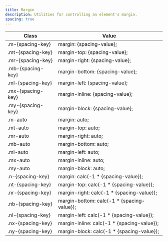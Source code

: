 ```yaml
---
title: Margin
description: Utilities for controlling an element's margin.
spacing: true
---
```

<table-helper property="spacers" title="Spacing & Spacing-dynamic" class="mb-lg"></table-helper>
<div class="max-h-288 overflow-y-auto mb-lg preflight-revert">
	<table class="vv-table vv-table--inline-spacing">
		<thead class="sticky z-sticky top-0 bg-surface-1">
			<tr>
				<th>
					Class
				</th>
				<th>
					Value
				</th>
			</tr>
		</thead>
		<tbody class="align-baseline">
			<tr>
				<td translate="no" class="font-mono text-accent whitespace-nowrap">
					.m-{spacing-key}
				</td>
				<td translate="no" class="font-mono text-info whitespace-nowrap">
					margin: {spacing-value};
				</td>
			</tr>
			<tr>
				<td translate="no" class="font-mono text-accent whitespace-nowrap">
					.mt-{spacing-key}
				</td>
				<td translate="no" class="font-mono text-info whitespace-nowrap">
					margin-top: {spacing-value};
				</td>
			</tr>
			<tr>
				<td translate="no" class="font-mono text-accent whitespace-nowrap">
					.mr-{spacing-key}
				</td>
				<td translate="no" class="font-mono text-info whitespace-nowrap">
					margin-right: {spacing-value};
				</td>
			</tr>
			<tr>
				<td translate="no" class="font-mono text-accent whitespace-nowrap">
					.mb-{spacing-key}
				</td>
				<td translate="no" class="font-mono text-info whitespace-nowrap">
					margin-bottom: {spacing-value};
				</td>
			</tr>
			<tr>
				<td translate="no" class="font-mono text-accent whitespace-nowrap">
					.ml-{spacing-key}
				</td>
				<td translate="no" class="font-mono text-info whitespace-nowrap">
					margin-left: {spacing-value};
				</td>
			</tr>
			<tr>
				<td translate="no" class="font-mono text-accent whitespace-nowrap">
					.mx-{spacing-key}
				</td>
				<td translate="no" class="font-mono text-info whitespace-nowrap">
					margin-inline: {spacing-value};
				</td>
			</tr>
			<tr>
				<td translate="no" class="font-mono text-accent whitespace-nowrap">
					.my-{spacing-key}
				</td>
				<td translate="no" class="font-mono text-info whitespace-nowrap">
					margin-block: {spacing-value};
				</td>
			</tr>
			<tr>
				<td translate="no" class="font-mono text-accent whitespace-nowrap">
					.m-auto
				</td>
				<td translate="no" class="font-mono text-info whitespace-nowrap">
					margin: auto;
				</td>
			</tr>
			<tr>
				<td translate="no" class="font-mono text-accent whitespace-nowrap">
					.mt-auto
				</td>
				<td translate="no" class="font-mono text-info whitespace-nowrap">
					margin-top: auto;
				</td>
			</tr>
			<tr>
				<td translate="no" class="font-mono text-accent whitespace-nowrap">
					.mr-auto
				</td>
				<td translate="no" class="font-mono text-info whitespace-nowrap">
					margin-right: auto;
				</td>
			</tr>
			<tr>
				<td translate="no" class="font-mono text-accent whitespace-nowrap">
					.mb-auto
				</td>
				<td translate="no" class="font-mono text-info whitespace-nowrap">
					margin-bottom: auto;
				</td>
			</tr>
			<tr>
				<td translate="no" class="font-mono text-accent whitespace-nowrap">
					.ml-auto
				</td>
				<td translate="no" class="font-mono text-info whitespace-nowrap">
					margin-left: auto;
				</td>
			</tr>
			<tr>
				<td translate="no" class="font-mono text-accent whitespace-nowrap">
					.mx-auto
				</td>
				<td translate="no" class="font-mono text-info whitespace-nowrap">
					margin-inline: auto;
				</td>
			</tr>
			<tr>
				<td translate="no" class="font-mono text-accent whitespace-nowrap">
					.my-auto
				</td>
				<td translate="no" class="font-mono text-info whitespace-nowrap">
					margin-block: auto;
				</td>
			</tr>
			<tr>
				<td translate="no" class="font-mono text-accent whitespace-nowrap">
					.n-{spacing-key}
				</td>
				<td translate="no" class="font-mono text-info whitespace-nowrap">
					margin: calc(-1 * {spacing-value});
				</td>
			</tr>
			<tr>
				<td translate="no" class="font-mono text-accent whitespace-nowrap">
					.nt-{spacing-key}
				</td>
				<td translate="no" class="font-mono text-info whitespace-nowrap">
					margin-top: calc(-1 * {spacing-value});
				</td>
			</tr>
			<tr>
				<td translate="no" class="font-mono text-accent whitespace-nowrap">
					.nr-{spacing-key}
				</td>
				<td translate="no" class="font-mono text-info whitespace-nowrap">
					margin-right: calc(-1 * {spacing-value});
				</td>
			</tr>
			<tr>
				<td translate="no" class="font-mono text-accent whitespace-nowrap">
					.nb-{spacing-key}
				</td>
				<td translate="no" class="font-mono text-info whitespace-nowrap">
					margin-bottom: calc(-1 * {spacing-value});
				</td>
			</tr>
			<tr>
				<td translate="no" class="font-mono text-accent whitespace-nowrap">
					.nl-{spacing-key}
				</td>
				<td translate="no" class="font-mono text-info whitespace-nowrap">
					margin-left: calc(-1 * {spacing-value});
				</td>
			</tr>
			<tr>
				<td translate="no" class="font-mono text-accent whitespace-nowrap">
					.nx-{spacing-key}
				</td>
				<td translate="no" class="font-mono text-info whitespace-nowrap">
					margin-inline: calc(-1 * {spacing-value});
				</td>
			</tr>
			<tr>
				<td translate="no" class="font-mono text-accent whitespace-nowrap">
					.ny-{spacing-key}
				</td>
				<td translate="no" class="font-mono text-info whitespace-nowrap">
					margin-block: calc(-1 * {spacing-value});
				</td>
			</tr>
		</tbody>
	</table>
</div>